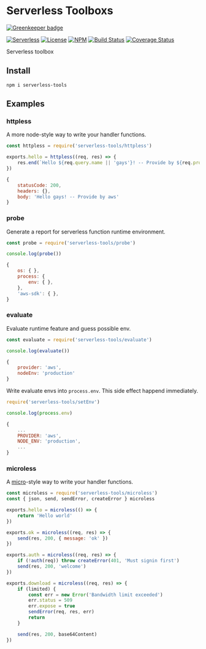 # Serverless Toolboxs

[![Greenkeeper badge](https://badges.greenkeeper.io/vitarn/serverless-tools.svg)](https://greenkeeper.io/)

[![Serverless][ico-serverless]][link-serverless]
[![License][ico-license]][link-license]
[![NPM][ico-npm]][link-npm]
[![Build Status][ico-build]][link-build]
[![Coverage Status][ico-codecov]][link-codecov]

Serverless toolbox

## Install

`npm i serverless-tools`

## Examples

### httpless

A more node-style way to write your handler functions.

```js
const httpless = require('serverless-tools/httpless')

exports.hello = httpless((req, res) => {
    res.end(`Hello ${req.query.name || 'gays'}! -- Provide by ${req.provider}`)
})

{
    statusCode: 200,
    headers: {},
    body: 'Hello gays! -- Provide by aws'
}
```

### probe

Generate a report for serverless function runtime environment.

```js
const probe = require('serverless-tools/probe')

console.log(probe())

{
    os: { },
    process: {
        env: { },
    },
    'aws-sdk': { },
}
```

### evaluate

Evaluate runtime feature and guess possible env.

```js
const evaluate = require('serverless-tools/evaluate')

console.log(evaluate())

{
    provider: 'aws',
    nodeEnv: 'production'
}
```

Write evaluate envs into `process.env`. This side effect happend immediately.

```js
require('serverless-tools/setEnv')

console.log(process.env)

{
    ...
    PROVIDER: 'aws',
    NODE_ENV: 'production',
    ...
}
```

### microless

A [micro][link-micro]-style way to write your handler functions.

```js
const microless = require('serverless-tools/microless')
const { json, send, sendError, createError } microless

exports.hello = microless(() => {
    return 'Hello world'
})

exports.ok = microless((req, res) => {
    send(res, 200, { message: 'ok' })
})

exports.auth = microless((req, res) => {
    if (!auth(req)) throw createError(401, 'Must signin first')
    send(res, 200, 'welcome')
})

exports.download = microless((req, res) => {
    if (limited) {
        const err = new Error('Bandwidth limit exceeded')
        err.status = 509
        err.expose = true
        sendError(req, res, err)
        return
    }

    send(res, 200, base64Content)
})

```

[ico-serverless]: http://public.serverless.com/badges/v3.svg
[ico-license]: https://img.shields.io/github/license/vitarn/serverless-tools.svg
[ico-npm]: https://img.shields.io/npm/v/serverless-tools.svg
[ico-build]: https://travis-ci.org/vitarn/serverless-tools.svg?branch=master
[ico-codecov]: https://codecov.io/gh/vitarn/serverless-tools/branch/master/graph/badge.svg

[link-serverless]: http://www.serverless.com/
[link-license]: ./blob/master/LICENSE
[link-npm]: https://www.npmjs.com/package/serverless-tools
[link-build]: https://travis-ci.org/vitarn/serverless-tools
[link-codecov]: https://codecov.io/gh/vitarn/serverless-tools

[link-micro]: https://github.com/zeit/micro
